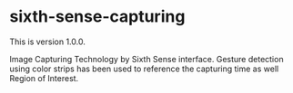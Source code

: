 sixth-sense-capturing
=====================
This is version 1.0.0.

Image Capturing Technology by Sixth Sense interface. Gesture detection using color strips has been used to reference the capturing time as well Region of Interest.
